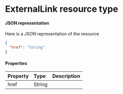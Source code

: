 # ExternalLink resource type



#### JSON representation

Here is a JSON representation of the resource

<!-- {
  "blockType": "resource",
  "optionalProperties": [

  ],
  "@odata.type": "microsoft.graph.ExternalLink"
}-->

```json
{
  "href": "String"
}

```
#### Properties
| Property	   | Type	|Description|
|:---------------|:--------|:----------|
|href|String||
